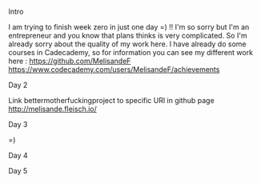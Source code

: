 Intro 

I am trying to finish week zero in just one day =) !! 
I'm so sorry but I'm an entrepreneur and you know that plans thinks is very complicated.
So I'm already sorry about the quality of my work here. 
I have already do some courses in Cadecademy, so for information you can see my different work here : 
https://github.com/MelisandeF 
https://www.codecademy.com/users/MelisandeF/achievements


Day 2 

Link bettermotherfuckingproject to specific URl in github page 
http://melisande.fleisch.io/

Day 3 

=)

Day 4

Day 5